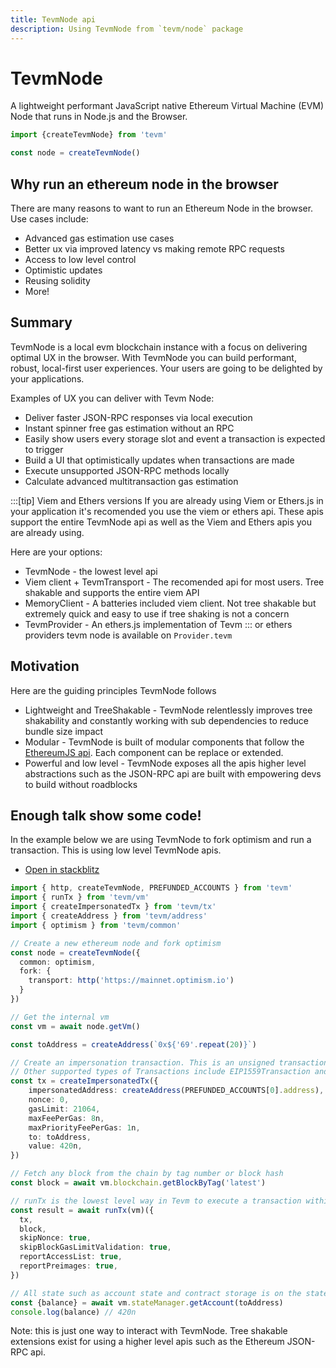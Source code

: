 ```yaml
---
title: TevmNode api
description: Using TevmNode from `tevm/node` package
---
```

# TevmNode

A lightweight performant JavaScript native Ethereum Virtual Machine (EVM) Node that runs in Node.js and the Browser.


```typescript
import {createTevmNode} from 'tevm'

const node = createTevmNode()
```

## Why run an ethereum node in the browser

There are many reasons to want to run an Ethereum Node in the browser. Use cases include:

- Advanced gas estimation use cases
- Better ux via improved latency vs making remote RPC requests
- Access to low level control
- Optimistic updates
- Reusing solidity
- More!

## Summary

TevmNode is a local evm blockchain instance with a focus on delivering optimal UX in the browser. With TevmNode you can build performant, robust, local-first user experiences. Your users are going to be delighted by your applications.

Examples of UX you can deliver with Tevm Node:

- Deliver faster JSON-RPC responses via local execution
- Instant spinner free gas estimation without an RPC
- Easily show users every storage slot and event a transaction is expected to trigger
- Build a UI that optimistically updates when transactions are made
- Execute unsupported JSON-RPC methods locally
- Calculate advanced multitransaction gas estimation

:::[tip] Viem and Ethers versions
If you are already using Viem or Ethers.js in your application it's recomended you use the viem or ethers api. These apis support the entire TevmNode api as well as the Viem and Ethers apis you are already using.

Here are your options:

- TevmNode - the lowest level api
- Viem client + TevmTransport - The recomended api for most users. Tree shakable and supports the entire viem API
- MemoryClient - A batteries included viem client. Not tree shakable but extremely quick and easy to use if tree shaking is not a concern
- TevmProvider - An ethers.js implementation of Tevm
:::
or ethers providers tevm node is available on `Provider.tevm`

## Motivation

Here are the guiding principles TevmNode follows

- Lightweight and TreeShakable - TevmNode relentlessly improves tree shakability and constantly working with sub dependencies to reduce bundle size impact
- Modular - TevmNode is built of modular components that follow the [EthereumJS api](https://github.com/ethereumjs). Each component can be replace or extended.
- Powerful and low level - TevmNode exposes all the apis higher level abstractions such as the JSON-RPC api are built with empowering devs to build without roadblocks

## Enough talk show some code!

In the example below we are using TevmNode to fork optimism and run a transaction. This is using low level TevmNode apis.

- [Open in stackblitz](https://todo.todo.todo)

```typescript
import { http, createTevmNode, PREFUNDED_ACCOUNTS } from 'tevm'
import { runTx } from 'tevm/vm'
import { createImpersonatedTx } from 'tevm/tx'
import { createAddress } from 'tevm/address'
import { optimism } from 'tevm/common'

// Create a new ethereum node and fork optimism
const node = createTevmNode({
  common: optimism,
  fork: {
    transport: http('https://mainnet.optimism.io')
  }
})

// Get the internal vm
const vm = await node.getVm()

const toAddress = createAddress(`0x${'69'.repeat(20)}`)

// Create an impersonation transaction. This is an unsigned transaction that the node will treat as signed
// Other supported types of Transactions include EIP1559Transaction and EIP4844Transaction
const tx = createImpersonatedTx({
	impersonatedAddress: createAddress(PREFUNDED_ACCOUNTS[0].address),
	nonce: 0,
	gasLimit: 21064,
	maxFeePerGas: 8n,
	maxPriorityFeePerGas: 1n,
	to: toAddress,
	value: 420n,
})

// Fetch any block from the chain by tag number or block hash
const block = await vm.blockchain.getBlockByTag('latest')

// runTx is the lowest level way in Tevm to execute a transaction within the VM
const result = await runTx(vm)({
  tx,
  block,
  skipNonce: true,
  skipBlockGasLimitValidation: true,
  reportAccessList: true,
  reportPreimages: true,
})

// All state such as account state and contract storage is on the stateManager
const {balance} = await vm.stateManager.getAccount(toAddress)
console.log(balance) // 420n
```

Note: this is just one way to interact with TevmNode. Tree shakable extensions exist for using a higher level apis such as the Ethereum JSON-RPC api.

